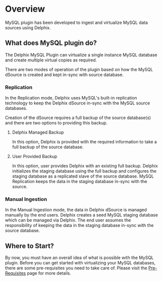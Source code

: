 # Overview

MySQL plugin has been developed to ingest and virtualize MySQL data sources using Delphix.

What does MySQL plugin do?
--------------------------
The Delphix MySQL Plugin can virtualize a single instance MySQL database and create
multiple virtual copies as required.

There are two modes of operation of the plugin based on how the MySQL dSource is created
and kept in-sync with source database.

### Replication

In the Replication mode, Delphix uses MySQL's built-in replication technology to keep
the Delphix dSource in-sync with the MySQL source databases.

Creation of the dSource requires a full backup of the source database(s) and there are
two options to providing this backup.

1. Delphix Managed Backup

    In this option, Delphix is provided with the required information to take
    a full backup of the source database.

2. User Provided Backup

    In this option, user provides Delphix with an existing full backup.
    Delphix initializes the staging database using the full backup and configures the
   staging database as a replicated slave of the source database.
    MySQL Replication keeps the data in the staging database in-sync with the source.

### Manual Ingestion
In the Manual Ingestion mode, the data in Delphix dSource is managed manually by the end users.
Delphix creates a seed MySQL staging database which can be managed via Delphix.
The end user assumes the responsibility of keeping the data in the staging
database in-sync with the source database.

Where to Start?
--------------
By now, you must have an overall idea of what is possible with the MySQL plugin.
Before you can get started with virtualizing your MySQL databases,
there are some pre-requisites you need to take care of.
Please visit the [Pre-Requisites](/Pre-Requisites/General/index.html) page for more details.
